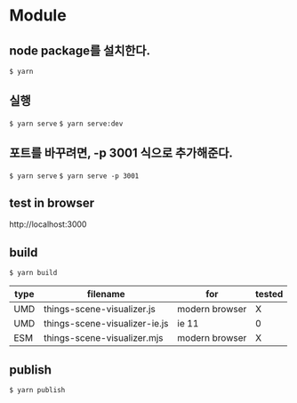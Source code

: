 # Module

## node package를 설치한다.

`$ yarn`

## 실행

`$ yarn serve`
`$ yarn serve:dev`

## 포트를 바꾸려면, -p 3001 식으로 추가해준다.

`$ yarn serve`
`$ yarn serve -p 3001`

## test in browser

http://localhost:3000

## build

`$ yarn build`

| type | filename                      | for            | tested |
| ---- | ----------------------------- | -------------- | ------ |
| UMD  | things-scene-visualizer.js    | modern browser | X      |
| UMD  | things-scene-visualizer-ie.js | ie 11          | 0      |
| ESM  | things-scene-visualizer.mjs   | modern browser | X      |

## publish

`$ yarn publish`
